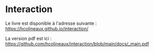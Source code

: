 # Interaction

Le livre est disponible à l'adresse suivante :
https://hcolineaux.github.io/interaction/


La version pdf est ici : 
https://github.com/hcolineaux/interaction/blob/main/docs/_main.pdf
